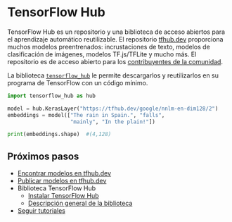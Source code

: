 # TensorFlow Hub

TensorFlow Hub es un repositorio y una biblioteca de acceso abiertos para el aprendizaje automático reutilizable. El repositorio [tfhub.dev](https://tfhub.dev) proporciona muchos modelos preentrenados: incrustaciones de texto, modelos de clasificación de imágenes, modelos TF.js/TFLite y mucho más. El repositorio es de acceso abierto para los [contribuyentes de la comunidad](https://tfhub.dev/s?subtype=publisher).

La biblioteca [`tensorflow_hub`](https://github.com/tensorflow/hub) le permite descargarlos y reutilizarlos en su programa de TensorFlow con un código mínimo.

```python
import tensorflow_hub as hub

model = hub.KerasLayer("https://tfhub.dev/google/nnlm-en-dim128/2")
embeddings = model(["The rain in Spain.", "falls",
                    "mainly", "In the plain!"])

print(embeddings.shape)  #(4,128)
```

## Próximos pasos

- [Encontrar modelos en tfhub.dev](https://tfhub.dev)
- [Publicar modelos en tfhub.dev](publish.md)
- Biblioteca TensorFlow Hub
    - [Instalar TensorFlow Hub](installation.md)
    - [Descripción general de la biblioteca](lib_overview.md)
- [Seguir tutoriales](tutorials)
